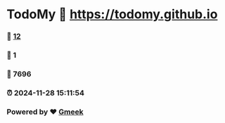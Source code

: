 # TodoMy :link: https://todomy.github.io 
### :page_facing_up: [12](https://todomy.github.io/tag.html) 
### :speech_balloon: 1 
### :hibiscus: 7696 
### :alarm_clock: 2024-11-28 15:11:54 
### Powered by :heart: [Gmeek](https://github.com/Meekdai/Gmeek)
